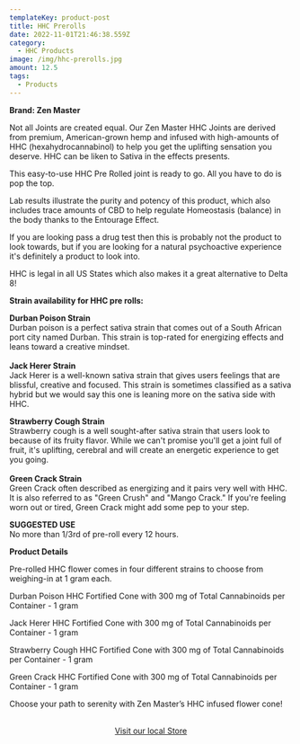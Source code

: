 ```yaml
---
templateKey: product-post
title: HHC Prerolls
date: 2022-11-01T21:46:38.559Z
category:
  - HHC Products
image: /img/hhc-prerolls.jpg
amount: 12.5
tags:
  - Products
---
```

**Brand: Zen Master**

Not all Joints are created equal.  Our Zen Master HHC Joints are derived from premium, American-grown hemp and infused with high-amounts of HHC (hexahydrocannabinol) to help you get the uplifting sensation you deserve. HHC can be liken to Sativa in the effects presents.

This easy-to-use HHC Pre Rolled joint is ready to go.  All you have to do is pop the top.

Lab results illustrate the purity and potency of this product, which also includes trace amounts of CBD to help regulate Homeostasis (balance) in the body thanks to the Entourage Effect.

If you are looking pass a drug test then this is probably not the product to look towards, but if you are looking for a natural psychoactive experience it's definitely a product to look into.

HHC is legal in all US States which also makes it a great alternative to Delta 8!

**Strain availability for HHC pre rolls:**

**Durban Poison Strain**\
Durban poison is a perfect sativa strain that comes out of a South African port city named Durban. This strain is top-rated for energizing effects and leans toward a creative mindset.\
\
**Jack Herer Strain**\
Jack Herer is a well-known sativa strain that gives users feelings that are blissful, creative and focused. This strain is sometimes classified as a sativa hybrid but we would say this one is leaning more on the sativa side with HHC.

**Strawberry Cough Strain**\
Strawberry cough is a well sought-after sativa strain that users look to because of its fruity flavor. While we can't promise you'll get a joint full of fruit, it's uplifting, cerebral and will create an energetic experience to get you going.\
\
**Green Crack Strain**\
Green Crack often described as energizing and it pairs very well with HHC. It is also referred to as "Green Crush" and "Mango Crack." If you're feeling  worn out or tired, Green Crack might add some pep to your step.

**SUGGESTED USE**\
No more than 1/3rd of pre-roll every 12 hours.

**Product Details**

Pre-rolled HHC flower comes in four different strains to choose from weighing-in at 1 gram each.

Durban Poison HHC Fortified Cone with 300 mg of Total Cannabinoids per Container - 1 gram

Jack Herer HHC Fortified Cone with 300 mg of Total Cannabinoids per Container - 1 gram

Strawberry Cough HHC Fortified Cone with 300 mg of Total Cannabinoids per Container - 1 gram

Green Crack HHC Fortified Cone with 300 mg of Total Cannabinoids per Container - 1 gram

Choose your path to serenity with Zen Master’s HHC infused flower cone!

<br>

<Center><a class="link-view-more-products" target="_blank" href="https://www.google.com/search?q=Capital+CBD+American+Shaman&tbm=lcl&sxsrf=ALiCzsa2XzapWbvIim-nHqqclmgfrSGd0Q%3A1668798574722&ei=bth3Y82WK5W0qtsPqt-W8Ac&ved=0ahUKEwjNhf2Rt7j7AhUVmmoFHaqvBX4Q4dUDCAg&oq=Capital+CBD+American+Shaman&gs_lcp=Cg1nd3Mtd2l6LWxvY2FsEAwyBAgjECcyBAgjECcyBAgjECcyAggmMgUIABCGAzIFCAAQhgMyBQgAEIYDUABYAGDhD2gAcAB4AIABcYgBcZIBAzAuMZgBAMABAQ&sclient=gws-wiz-local#rlfi=hd:;si:3758067349796046640,l,ChtDYXBpdGFsIENCRCBBbWVyaWNhbiBTaGFtYW5I8bOdpJavgIAIWjkQABABEAIQAxgAGAEYAhgDIhtjYXBpdGFsIGNiZCBhbWVyaWNhbiBzaGFtYW4qCggCEAAQARACEAOSAR12aXRhbWluX2FuZF9zdXBwbGVtZW50c19zdG9yZeABAA,y,ojVWXBlNIig;mv:[[30.364081677319028,-97.72817981101284],[30.363721722680967,-97.7285969889872]]" rel="nofollow noreferrer">Visit our local Store</a></Center>